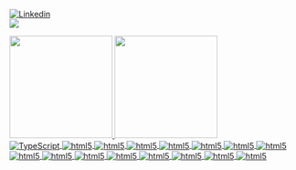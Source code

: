   [![Linkedin](https://img.shields.io/badge/LinkedIn-0077B5?style=for-the-badge&logo=linkedin&logoColor=white)](https://www.linkedin.com/in/williamnm/)
  <br/>
  ![](https://komarev.com/ghpvc/?username=WilliamnMiranda&color=blue)
  <div style = "display:"flex">
    <a href="https://github.com/WilliamnMiranda">
    <img height="180em" src="https://github-readme-stats.vercel.app/api?username=WilliamnMiranda&show_icons=true&theme=github_dark&include_all_commits=true&count_private=true"/>
    <img height="180em" src="https://github-readme-stats.vercel.app/api/top-langs/?username=WilliamnMiranda&layout=compact&langs_count=7&theme=github_dark"/>
  </div>
  <div style = "display:inline_block">
    <img align = "center" alt = "TypeScript" src = "https://img.shields.io/badge/TypeScript-007ACC?style=for-the-badge&logo=typescript&logoColor=white"/>
    <img align = "center" alt = "html5" src = "https://img.shields.io/badge/HTML5-E34F26?style=for-the-badge&logo=html5&logoColor=white"/>
    <img align = "center" alt = "html5" src = "https://img.shields.io/badge/CSS3-1572B6?style=for-the-badge&logo=css3&logoColor=white"/>
    <img align = "center" alt = "html5"  src = "https://img.shields.io/badge/JavaScript-323330?style=for-the-badge&logo=javascript&logoColor=F7DF1E"/>
    <img align = "center" alt = "html5"  src = "https://img.shields.io/badge/MySQL-00000F?style=for-the-badge&logo=mysql&logoColor=white"/>
    <img align = "center" alt = "html5"  src = "https://img.shields.io/badge/Sass-CC6699?style=for-the-badge&logo=sass&logoColor=white"/>
    <img align = "center" alt = "html5"  src = "https://img.shields.io/badge/Vue.js-35495E?style=for-the-badge&logo=vuedotjs&logoColor=4FC08D"/>
    <img align = "center" alt = "html5"  src = "https://img.shields.io/badge/Bootstrap-563D7C?style=for-the-badge&logo=bootstrap&logoColor=white"/>
    <img align = "center" alt = "html5"  src = "https://img.shields.io/badge/styled--components-DB7093?style=for-the-badge&logo=styled-components&logoColor=white"/>
    <img align = "center" alt = "html5"  src = "https://img.shields.io/badge/React_Router-CA4245?style=for-the-badge&logo=react-router&logoColor=white"/>
    <img align = "center" alt = "html5"  src = "https://img.shields.io/badge/React_Router-CA4245?style=for-the-badge&logo=react-router&logoColor=white"/>
    <img align = "center" alt = "html5"  src = "https://img.shields.io/badge/jQuery-0769AD?style=for-the-badge&logo=jquery&logoColor=white"/>
    <img align = "center" alt = "html5"  src = "https://img.shields.io/badge/Git-F05032?style=for-the-badge&logo=git&logoColor=white"/>
    <img align = "center" alt = "html5"  src = "https://img.shields.io/badge/Visual_Studio_Code-0078D4?style=for-the-badge&logo=visual%20studio%20code&logoColor=white"/>
    <img align = "center" alt = "html5"  src = "https://img.shields.io/badge/Visual_Studio_Code-0078D4?style=for-the-badge&logo=visual%20studio%20code&logoColor=white"/>
    <img align = "center" alt = "html5"  src = "https://img.shields.io/badge/Wordpress-21759B?style=for-the-badge&logo=wordpress&logoColor=white"/>
</div>


